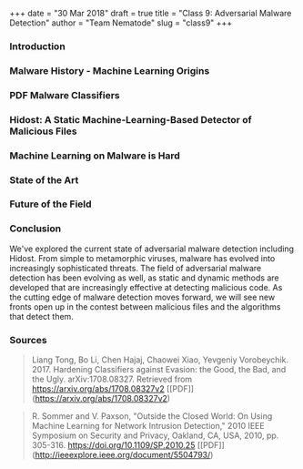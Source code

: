 +++
date = "30 Mar 2018"
draft = true
title = "Class 9: Adversarial Malware Detection"
author = "Team Nematode"
slug = "class9"
+++


### Introduction

### Malware History - Machine Learning Origins

### PDF Malware Classifiers

### Hidost: A Static Machine-Learning-Based Detector of Malicious Files

### Machine Learning on Malware is Hard

### State of the Art

### Future of the Field

### Conclusion

We've explored the current state of adversarial malware detection including Hidost. From simple to metamorphic viruses, malware has evolved into increasingly sophisticated threats. The field of adversarial malware detection has been evolving as well, as static and dynamic methods are developed that are increasingly effective at detecting malicious code. As the cutting edge of malware detection moves forward, we will see new fronts open up in the contest between malicious files and the algorithms that detect them.

### Sources
> Liang Tong, Bo Li, Chen Hajaj, Chaowei Xiao, Yevgeniy Vorobeychik. 2017. Hardening Classifiers against Evasion: the Good, the Bad, and the Ugly.  arXiv:1708.08327. Retrieved from https://arxiv.org/abs/1708.08327v2 [[PDF]] (https://arxiv.org/abs/1708.08327v2)

> R. Sommer and V. Paxson, "Outside the Closed World: On Using Machine Learning for Network Intrusion Detection," 2010 IEEE Symposium on Security and Privacy, Oakland, CA, USA, 2010, pp. 305-316.
https://doi.org/10.1109/SP.2010.25 [[PDF]] (http://ieeexplore.ieee.org/document/5504793/)
